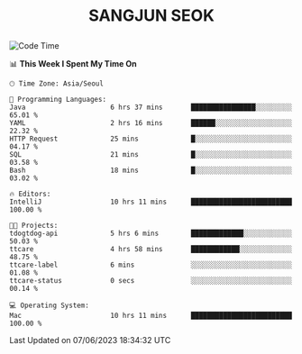 <h1>
 <p align="center">
   SANGJUN SEOK
 </p>
</h1>

<!--START_SECTION:waka-->
![Code Time](http://img.shields.io/badge/Code%20Time-2%2C617%20hrs%201%20min-blue)

📊 **This Week I Spent My Time On** 

```text
🕑︎ Time Zone: Asia/Seoul

💬 Programming Languages: 
Java                     6 hrs 37 mins       ████████████████░░░░░░░░░   65.01 % 
YAML                     2 hrs 16 mins       ██████░░░░░░░░░░░░░░░░░░░   22.32 % 
HTTP Request             25 mins             █░░░░░░░░░░░░░░░░░░░░░░░░   04.17 % 
SQL                      21 mins             █░░░░░░░░░░░░░░░░░░░░░░░░   03.58 % 
Bash                     18 mins             █░░░░░░░░░░░░░░░░░░░░░░░░   03.02 % 

🔥 Editors: 
IntelliJ                 10 hrs 11 mins      █████████████████████████   100.00 % 

🐱‍💻 Projects: 
tdogtdog-api             5 hrs 6 mins        █████████████░░░░░░░░░░░░   50.03 % 
ttcare                   4 hrs 58 mins       ████████████░░░░░░░░░░░░░   48.75 % 
ttcare-label             6 mins              ░░░░░░░░░░░░░░░░░░░░░░░░░   01.08 % 
ttcare-status            0 secs              ░░░░░░░░░░░░░░░░░░░░░░░░░   00.14 % 

💻 Operating System: 
Mac                      10 hrs 11 mins      █████████████████████████   100.00 % 
```


 Last Updated on 07/06/2023 18:34:32 UTC
<!--END_SECTION:waka-->
